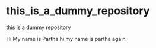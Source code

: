 # this_is_a_dummy_repository
this is a dummy repository

Hi My name is Partha
hi my name is partha again